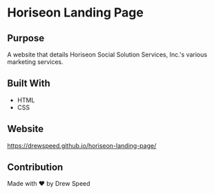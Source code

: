 # Horiseon Landing Page

## Purpose
A website that details Horiseon Social Solution Services, Inc.'s various marketing services.

## Built With
* HTML
* CSS

## Website
https://drewspeed.github.io/horiseon-landing-page/

## Contribution
Made with ❤️ by Drew Speed